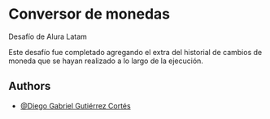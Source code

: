 
# Conversor de monedas

Desafío de Alura Latam

Este desafío fue completado agregando el extra del historial de cambios de moneda que se hayan realizado a lo largo de la ejecución.
## Authors

- [@Diego Gabriel Gutiérrez Cortés](https://www.github.com/xAntiCosmo)

